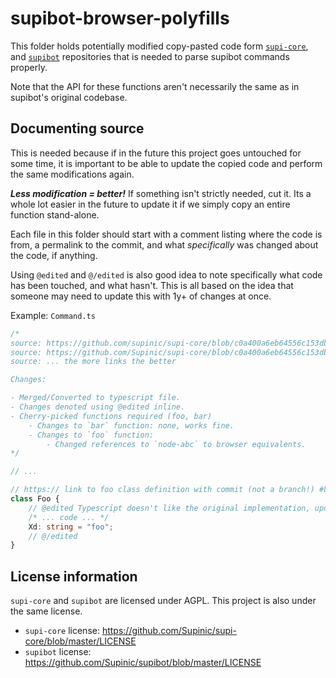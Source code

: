 # supibot-browser-polyfills

This folder holds potentially modified copy-pasted code form
[`supi-core`](https://github.com/supinic/supi-core), and
[`supibot`](https://github.com/supinic/supibot) repositories
that is needed to parse supibot commands properly.

Note that the API for these functions aren't necessarily the same
as in supibot's original codebase.

## Documenting source

This is needed because if in the future this project goes untouched for some time,
it is important to be able to update the copied code and perform the same modifications again.

***Less modification = better!*** If something isn't strictly needed, cut it.
Its a whole lot easier in the future to update it if we simply copy an entire function stand-alone.

Each file in this folder should start with a comment listing where the code is from,
a permalink to the commit, and what _specifically_ was changed about the code, if anything.

Using `@edited` and `@/edited` is also good idea to note specifically what code has been touched, and what
hasn't. This is all based on the idea that someone may need to update this with 1y+ of changes at once.

Example: `Command.ts`
```ts
/*
source: https://github.com/supinic/supi-core/blob/c0a400a6eb64556c153db955e468e35fd7f59908/classes/command.js
source: https://github.com/Supinic/supi-core/blob/c0a400a6eb64556c153db955e468e35fd7f59908/%40types/classes/command.d.ts
source: ... the more links the better

Changes:

- Merged/Converted to typescript file.
- Changes denoted using @edited inline.
- Cherry-picked functions required (foo, bar)
	- Changes to `bar` function: none, works fine.
	- Changes to `foo` function:
		- Changed references to `node-abc` to browser equivalents.
*/

// ...

// https:// link to foo class definition with commit (not a branch!) #L{LINE NUMBER}
class Foo {
	// @edited Typescript doesn't like the original implementation, updated to work using typescript.
	/* ... code ... */
	Xd: string = "foo";
	// @/edited
}
```

## License information

`supi-core` and `supibot` are licensed under AGPL.
This project is also under the same license.

* `supi-core` license: https://github.com/Supinic/supi-core/blob/master/LICENSE
* `supibot` license: https://github.com/Supinic/supibot/blob/master/LICENSE

